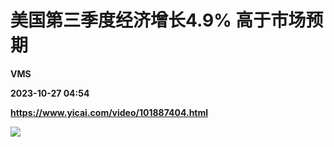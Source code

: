 # 美国第三季度经济增长4.9% 高于市场预期
**VMS**

**2023-10-27 04:54**

**https://www.yicai.com/video/101887404.html**

![](http://imgcdn.yicai.com/vms-new/2023/10/957af71d-e0c7-4a72-b5b7-84ec2123708f_fMIV.jpg)